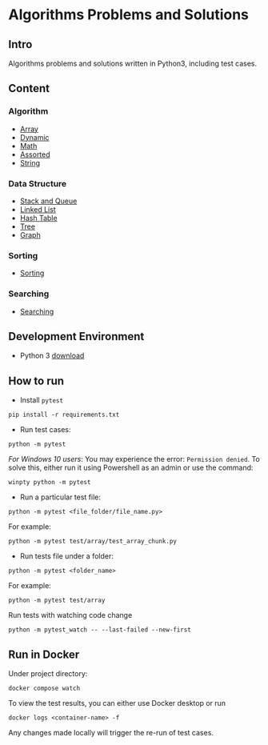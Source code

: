# Algorithms Problems and Solutions

## Intro

Algorithms problems and solutions written in Python3, including test cases.

## Content

### Algorithm

- [Array](./algo/array)
- [Dynamic](./algo/dynamic)
- [Math](./algo/math)
- [Assorted](./algo/assorted)
- [String](./algo/string)

### Data Structure

- [Stack and Queue](./algo/ds/stack_queue)
- [Linked List](./algo/ds/linked_list)
- [Hash Table](./algo/ds/hash)
- [Tree](./algo/ds/tree)
- [Graph](./algo/ds/graph)

### Sorting

- [Sorting](./algo/sorting)

### Searching

- [Searching](./algo/searching)

## Development Environment

- Python 3 [download](https://www.python.org/downloads/)

## How to run

- Install `pytest`

```
pip install -r requirements.txt
```

- Run test cases:

```
python -m pytest
```

_For Windows 10 users_: You may experience the error: `Permission denied`. To solve this, either run it using Powershell as an admin or use the command:

```
winpty python -m pytest
```

- Run a particular test file:

```
python -m pytest <file_folder/file_name.py>
```

For example:

```
python -m pytest test/array/test_array_chunk.py
```

- Run tests file under a folder:

```
python -m pytest <folder_name>
```

For example:

```
python -m pytest test/array
```

Run tests with watching code change

```
python -m pytest_watch -- --last-failed --new-first
```

## Run in Docker

Under project directory:

```
docker compose watch
```

To view the test results, you can either use Docker desktop or run

```
docker logs <container-name> -f
```

Any changes made locally will trigger the re-run of test cases.
